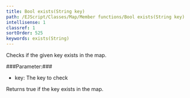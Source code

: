 ```yaml
---
title: Bool exists(String key)
path: /EJScript/Classes/Map/Member functions/Bool exists(String key)
intellisense: 1
classref: 1
sortOrder: 525
keywords: exists(String)
---
```



Checks if the given key exists in the map.




###Parameter:###


 - key: The key to check


Returns true if the key exists in the map.


